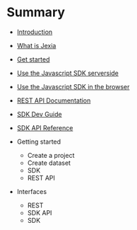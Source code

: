 # Summary

* [Introduction](README.md)
* [What is Jexia](what-is-jexia.md)
* [Get started](get-started.md)
* [Use the Javascript SDK serverside](use-the-javascript-sdk-serverside.md)
* [Use the Javascript SDK in the browser](use-the-javascript-sdk-in-the-browser.md)
* [REST API Documentation](rest-api-documentation.md)
* [SDK Dev Guide](sdk-dev-guide.md)
* [SDK API Reference](sdk-api-reference.md)


* Getting started
  * Create a project
  * Create dataset
  * SDK
  * REST API
  
* Interfaces
  * REST
  * SDK API
  * SDK

